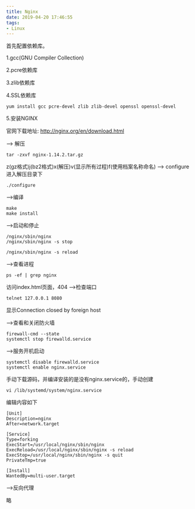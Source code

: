 ```yaml
---
title: Nginx
date: 2019-04-20 17:46:55
tags:
- Linux
---
```

首先配置依赖库。

1.gcc(GNU Compiler Collection)

2.pcre依赖库

3.zlib依赖库

4.SSL依赖库

```
yum install gcc pcre-devel zlib zlib-devel openssl openssl-devel
```
5.安装NGINX

官网下载地址: http://nginx.org/en/download.html

--> 解压
```
tar -zxvf nginx-1.14.2.tar.gz
```
z(gz格式)j(bz2格式)x(解压)v(显示所有过程)f(使用档案名称命名)
--> configure
进入解压目录下
```
./configure
```
-->编译
```
make
make install
```
-->启动和停止
```
/nginx/sbin/nginx
/nginx/sbin/nginx -s stop

/nginx/sbin/nginx -s reload
```
-->查看进程
```
ps -ef | grep nginx
```
访问index.html页面，404
-->检查端口
```
telnet 127.0.0.1 8080
```
显示Connection closed by foreign host

-->查看和关闭防火墙
```
firewall-cmd --state
systemctl stop firewalld.service
```
-->服务开机启动
```
systemctl disable firewalld.service
systemctl enable nginx.service
```
手动下载源码，并编译安装的是没有nginx.service的，手动创建
```
vi /lib/systemd/system/nginx.service
```
编辑内容如下
```
[Unit]
Description=nginx
After=network.target
  
[Service]
Type=forking
ExecStart=/usr/local/nginx/sbin/nginx
ExecReload=/usr/local/nginx/sbin/nginx -s reload
ExecStop=/usr/local/nginx/sbin/nginx -s quit
PrivateTmp=true
  
[Install]
WantedBy=multi-user.target
```
-->反向代理

略

